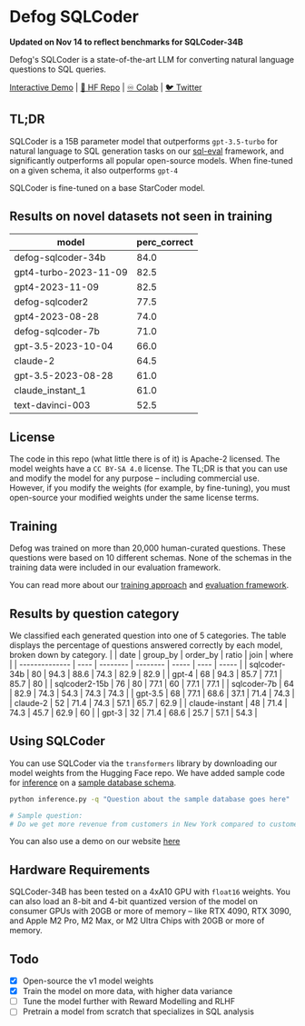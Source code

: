 # Defog SQLCoder
**Updated on Nov 14 to reflect benchmarks for SQLCoder-34B**

Defog's SQLCoder is a state-of-the-art LLM for converting natural language questions to SQL queries.

[Interactive Demo](https://defog.ai/sqlcoder-demo/) | [🤗 HF Repo](https://huggingface.co/defog/sqlcoder-34b-alpha) | [♾️ Colab](https://colab.research.google.com/drive/1z4rmOEiFkxkMiecAWeTUlPl0OmKgfEu7?usp=sharing) | [🐦 Twitter](https://twitter.com/defogdata)

## TL;DR
SQLCoder is a 15B parameter model that outperforms `gpt-3.5-turbo` for natural language to SQL generation tasks on our [sql-eval](https://github.com/defog-ai/sql-eval) framework, and significantly outperforms all popular open-source models. When fine-tuned on a given schema, it also outperforms `gpt-4`

SQLCoder is fine-tuned on a base StarCoder model.

## Results on novel datasets not seen in training
| model   | perc_correct |
|-|-|
| defog-sqlcoder-34b    | 84.0 |
| gpt4-turbo-2023-11-09 | 82.5 |
| gpt4-2023-11-09       | 82.5 |
| defog-sqlcoder2       | 77.5 |
| gpt4-2023-08-28       | 74.0 |
| defog-sqlcoder-7b     | 71.0 |
| gpt-3.5-2023-10-04    | 66.0 |
| claude-2              | 64.5 |
| gpt-3.5-2023-08-28    | 61.0 |
| claude_instant_1      | 61.0 |
| text-davinci-003      | 52.5 |

## License
The code in this repo (what little there is of it) is Apache-2 licensed. The model weights have a `CC BY-SA 4.0` license. The TL;DR is that you can use and modify the model for any purpose – including commercial use. However, if you modify the weights (for example, by fine-tuning), you must open-source your modified weights under the same license terms.

## Training
Defog was trained on more than 20,000 human-curated questions. These questions were based on 10 different schemas. None of the schemas in the training data were included in our evaluation framework. 

You can read more about our [training approach](https://defog.ai/blog/open-sourcing-sqlcoder2-7b/) and [evaluation framework](https://defog.ai/blog/open-sourcing-sqleval/).

## Results by question category
We classified each generated question into one of 5 categories. The table displays the percentage of questions answered correctly by each model, broken down by category.
|                | date | group_by | order_by | ratio | join | where |
| -------------- | ---- | -------- | -------- | ----- | ---- | ----- |
| sqlcoder-34b   | 80   | 94.3     | 88.6     | 74.3  | 82.9 | 82.9  |
| gpt-4          | 68   | 94.3     | 85.7     | 77.1  | 85.7 | 80    |
| sqlcoder2-15b  | 76   | 80       | 77.1     | 60    | 77.1 | 77.1  |
| sqlcoder-7b    | 64   | 82.9     | 74.3     | 54.3  | 74.3 | 74.3  |
| gpt-3.5        | 68   | 77.1     | 68.6     | 37.1  | 71.4 | 74.3  |
| claude-2       | 52   | 71.4     | 74.3     | 57.1  | 65.7 | 62.9  |
| claude-instant | 48   | 71.4     | 74.3     | 45.7  | 62.9 | 60    |
| gpt-3          | 32   | 71.4     | 68.6     | 25.7  | 57.1 | 54.3  |

## Using SQLCoder
You can use SQLCoder via the `transformers` library by downloading our model weights from the Hugging Face repo. We have added sample code for [inference](./inference.py) on a [sample database schema](./metadata.sql). 
```bash
python inference.py -q "Question about the sample database goes here"

# Sample question:
# Do we get more revenue from customers in New York compared to customers in San Francisco? Give me the total revenue for each city, and the difference between the two.
```

You can also use a demo on our website [here](https://defog.ai/sqlcoder-demo)

## Hardware Requirements
SQLCoder-34B has been tested on a 4xA10 GPU with `float16` weights. You can also load an 8-bit and 4-bit quantized version of the model on consumer GPUs with 20GB or more of memory – like RTX 4090, RTX 3090, and Apple M2 Pro, M2 Max, or M2 Ultra Chips with 20GB or more of memory.

## Todo

- [x] Open-source the v1 model weights
- [x] Train the model on more data, with higher data variance
- [ ] Tune the model further with Reward Modelling and RLHF
- [ ] Pretrain a model from scratch that specializes in SQL analysis

